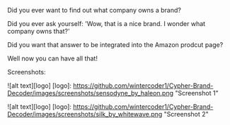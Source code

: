 Did you ever want to find out what company owns a brand?

Did you ever ask yourself: 'Wow, that is a nice brand. I wonder what company owns that?'

Did you want that answer to be integrated into the Amazon prodcut page?

Well now you can have all that!


Screenshots:

![alt text][logo]
[logo]: https://github.com/wintercoder1/Cypher-Brand-Decoder/images/screenshots/sensodyne_by_haleon.png "Screenshot 1"


![alt text][logo]
[logo]: https://github.com/wintercoder1/Cypher-Brand-Decoder/images/screenshots/silk_by_whitewave.png "Screenshot 2"
